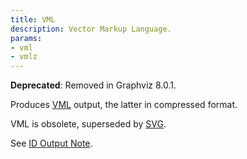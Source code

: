 ```yaml
---
title: VML
description: Vector Markup Language.
params:
- vml
- vmlz
---
```

**Deprecated**: Removed in Graphviz 8.0.1.

Produces [VML](http://www.w3.org/TR/NOTE-VML) output,
the latter in compressed format.

VML is obsolete, superseded by [SVG](/docs/outputs/svg/).

See [ID Output Note](/docs/outputs/#ID).
